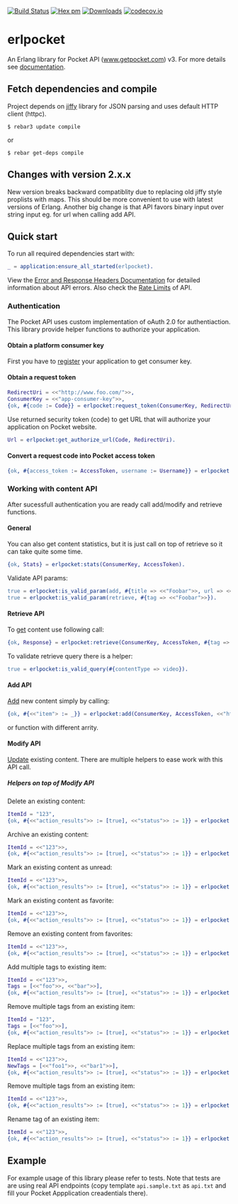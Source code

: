 [![Build Status](https://travis-ci.org/tgrk/erlpocket.svg?branch=master)](https://travis-ci.org/tgrk/erlpocket)
[![Hex pm](http://img.shields.io/hexpm/v/erlpocket.svg?style=flat)](https://hex.pm/packages/erlpocket)
[![Downloads](https://img.shields.io/hexpm/dt/urilib.svg)](https://hex.pm/packages/erlpocket)
[![codecov.io](https://codecov.io/github/tgrk/erlpocket/coverage.svg?branch=master)](https://codecov.io/github/tgrk/erlpocket?branch=master)

erlpocket
=========

An Erlang library for Pocket API (www.getpocket.com) v3. For more details see [documentation][1].

## Fetch dependencies and compile

Project depends on [jiffy][3] library for JSON parsing and uses default HTTP client (httpc).
```
$ rebar3 update compile
```
or
```
$ rebar get-deps compile
```

## Changes with version 2.x.x
New version breaks backward compatiblity due to replacing old jiffy style proplists with maps. This should be more convenient to
use with latest versions of Erlang. Another big change is that API favors binary input over string input eg. for url when calling add API.

## Quick start

To run all required dependencies start with:
```erlang
_ = application:ensure_all_started(erlpocket).
```

View the [Error and Response Headers Documentation][7] for detailed information about API errors. Also check the [Rate Limits][8] of API.

### Authentication
The Pocket API uses custom implementation of oAuth 2.0 for authentiaction.
This library provide helper functions to authorize your application.

#### Obtain a platform consumer key
First you have to [register][3] your application to get consumer key.

#### Obtain a request token
```erlang
RedirectUri = <<"http://www.foo.com/">>,
ConsumerKey = <<"app-consumer-key">>,
{ok, #{code := Code}} = erlpocket:request_token(ConsumerKey, RedirectUri).
```
Use returned security token (code) to get URL that will authorize your
application on Pocket website.
```erlang
Url = erlpocket:get_authorize_url(Code, RedirectUri).
```

#### Convert a request code into Pocket access token
```erlang
{ok, #{access_token := AccessToken, username := Username}} = erlpocket:authorize(ConsumerKey, Code).
```

### Working with content API
After sucessfull authentication you are ready call add/modify and retrieve functions.

#### General

You can also get content statistics, but it is just call on top of retrieve so it can take quite some time.
```erlang
{ok, Stats} = erlpocket:stats(ConsumerKey, AccessToken).
```

Validate API params:
```erlang
true = erlpocket:is_valid_param(add, #{title => <<"Foobar">>, url => <<"http://foobar">>}).
true = erlpocket:is_valid_param(retrieve, #{tag => <<"Foobar">>}).
```

#### Retrieve API
To [get][4] content use following call:
```erlang
{ok, Response} = erlpocket:retrieve(ConsumerKey, AccessToken, #{tag => <<"erlang">>}).
```
To validate retrieve query there is a helper:
```erlang
true = erlpocket:is_valid_query(#{contentType => video}).
```

#### Add API
[Add][5] new content simply by calling:
```erlang
{ok, #{<<"item"> := _}} = erlpocket:add(ConsumerKey, AccessToken, <<"http://foobar/">>).
```
or function with different arrity.

#### Modify API
[Update][6] existing content. There are multiple helpers to ease work with this API call.

##### Helpers on top of Modify API
Delete an existing content:
```erlang
ItemId = "123",
{ok, #{<<"action_results">> := [true], <<"status">> := 1}} = erlpocket:delete(ConsumerKey, AccessToken, ItemId).
```

Archive an existing content:
```erlang
ItemId = <<"123">>,
{ok, #{<<"action_results">> := [true], <<"status">> := 1}} = erlpocket:archive(ConsumerKey, AccessToken, ItemId).
```

Mark an existing content as unread:
```erlang
ItemId = <<"123">>,
{ok, #{<<"action_results">> := [true], <<"status">> := 1}} = erlpocket:readd(ConsumerKey, AccessToken, ItemId).
```

Mark an existing content as favorite:
```erlang
ItemId = <<"123">>,
{ok, #{<<"action_results">> := [true], <<"status">> := 1}} = erlpocket:favorite(ConsumerKey, AccessToken, ItemId).
```

Remove an existing content from favorites:
```erlang
ItemId = <<"123">>,
{ok, #{<<"action_results">> := [true], <<"status">> := 1}} = erlpocket:unfavorite(ConsumerKey, AccessToken, ItemId).
```

Add multiple tags to existing item:
```erlang
ItemId = <<"123">>,
Tags = [<<"foo">>, <<"bar">>],
{ok, #{<<"action_results">> := [true], <<"status">> := 1}} = erlpocket:tags_add(ConsumerKey, AccessToken, ItemId, Tags).
````

Remove multiple tags from an existing item:
```erlang
ItemId = "123",
Tags = [<<"foo">>],
{ok, #{<<"action_results">> := [true], <<"status">> := 1}} = erlpocket:tags_remove(ConsumerKey, AccessToken, ItemId, Tags).
````

Replace multiple tags from an existing item:
```erlang
ItemId = <<"123">>,
NewTags = [<<"foo1">>, <<"bar1">>],
{ok, #{<<"action_results">> := [true], <<"status">> := 1}} = erlpocket:tags_replace(ConsumerKey, AccessToken, ItemId, NewTags).
````

Remove multiple tags from an existing item:
```erlang
ItemId = <<"123">>,
{ok, #{<<"action_results">> := [true], <<"status">> := 1}} = erlpocket:tags_clear(ConsumerKey, AccessToken, ItemId).
````

Rename tag of an existing item:
```erlang
ItemId = <<"123">>,
{ok, #{<<"action_results">> := [true], <<"status">> := 1}} = erlpocket:tag_rename(ConsumerKey, AccessToken, ItemId, <<"foo">>, <<"foo1">>).
````

## Example
For example usage of this library please refer to tests. Note that tests are are using real API endpoints (copy template `api.sample.txt` as `api.txt` and fill your Pocket Appplication creadentials there).


[1]: http://getpocket.com/developer/docs/overview
[2]: http://getpocket.com/developer/apps/new
[3]: https://github.com/davisp/jiffy
[4]: http://getpocket.com/developer/docs/v3/retrieve
[5]: http://getpocket.com/developer/docs/v3/add
[6]: http://getpocket.com/developer/docs/v3/modify
[7]: http://getpocket.com/developer/docs/errors
[8]: http://getpocket.com/developer/docs/rate-limits
